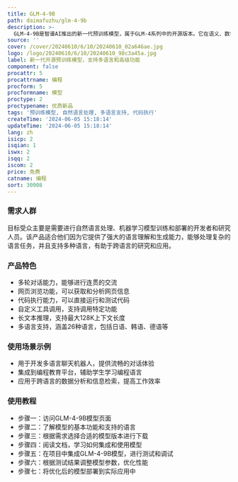 ```yaml
---
title: GLM-4-9B
path: daimafuzhu/glm-4-9b
description: >-
  GLM-4-9B是智谱AI推出的新一代预训练模型，属于GLM-4系列中的开源版本。它在语义、数学、推理、代码和知识等多方面的数据集测评中表现优异，具备多轮对话、网页浏览、代码执行、自定义工具调用和长文本推理等高级功能。此外，还支持包括日语、韩语、德语在内的26种语言，并有支持1M上下文长度的模型版本。
source: ''
cover: /cover/20240610/6/10/20240610_02a646ae.jpg
logo: /logo/20240610/6/10/20240610_98c3a45a.jpg
label: 新一代开源预训练模型，支持多语言和高级功能
component: false
procattr: 5
procattrname: 编程
procform: 5
procformname: 模型
proctype: 2
proctypename: 优质新品
tags: '预训练模型, 自然语言处理, 多语言支持, 代码执行'
createTime: '2024-06-05 15:18:14'
updateTime: '2024-06-05 15:18:14'
lang: zh
isicp: 2
isqian: 1
iswx: 2
isqq: 2
iscom: 2
price: 免费
catname: 编程
sort: 30908
---
```




### 需求人群
目标受众主要是需要进行自然语言处理、机器学习模型训练和部署的开发者和研究人员。该产品适合他们因为它提供了强大的语言理解和生成能力，能够处理复杂的语言任务，并且支持多种语言，有助于跨语言的研究和应用。

### 产品特色
* 多轮对话能力，能够进行连贯的交流
* 网页浏览功能，可以获取和分析网页信息
* 代码执行能力，可以直接运行和测试代码
* 自定义工具调用，支持调用特定功能
* 长文本推理，支持最大128K上下文长度
* 多语言支持，涵盖26种语言，包括日语、韩语、德语等

### 使用场景示例
* 用于开发多语言聊天机器人，提供流畅的对话体验
* 集成到编程教育平台，辅助学生学习编程语言
* 应用于跨语言的数据分析和信息检索，提高工作效率

### 使用教程
* 步骤一：访问GLM-4-9B模型页面
* 步骤二：了解模型的基本功能和支持的语言
* 步骤三：根据需求选择合适的模型版本进行下载
* 步骤四：阅读文档，学习如何集成和使用模型
* 步骤五：在项目中集成GLM-4-9B模型，进行测试和调试
* 步骤六：根据测试结果调整模型参数，优化性能
* 步骤七：将优化后的模型部署到实际应用中

  
